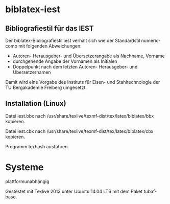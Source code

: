 biblatex-iest
=============

Bibliografiestil für das IEST
-----------------------------
Der biblatex-Bibliografiestil iest verhält sich wie der Standardstil numeric-comp mit folgenden Abweichungen:

- Autoren- Herausgeber- und Übersetzerangabe als Nachname, Vorname
- durchgehende Angabe der Vornamen als Initialen
- Doppelpunkt nach dem letzten Autoren- Herausgeber- und Übersetzernamen

Damit wird eine Vorgabe des Instituts für Eisen- und Stahltechnologie der TU Bergakademie Freiberg umgesetzt.

Installation (Linux)
--------------------
Datei iest.bbx nach /usr/share/texlive/texmf-dist/tex/latex/biblatex/bbx kopieren.

Datei iest.cbx nach /usr/share/texlive/texmf-dist/tex/latex/biblatex/cbx kopieren.

Programm texhash ausführen.

Systeme
=======
plattformunabhängig

Gestestet mit Texlive 2013 unter Ubuntu 14.04 LTS mit dem Paket tubaf-base.




